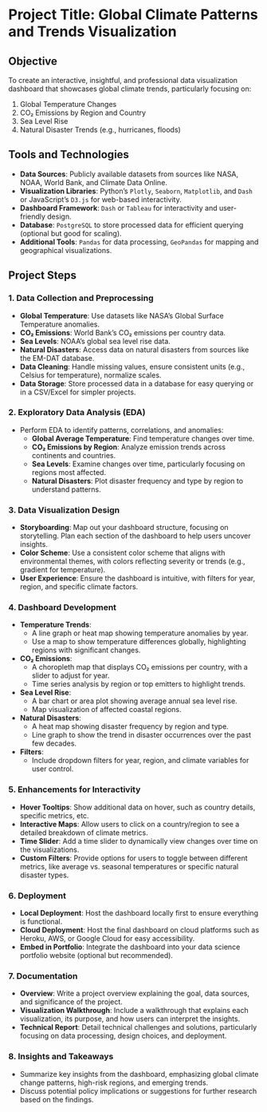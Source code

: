 # **Project Title**: Global Climate Patterns and Trends Visualization

## **Objective**
To create an interactive, insightful, and professional data visualization dashboard that showcases global climate trends, particularly focusing on:
1. Global Temperature Changes
2. CO₂ Emissions by Region and Country
3. Sea Level Rise
4. Natural Disaster Trends (e.g., hurricanes, floods)

## **Tools and Technologies**
- **Data Sources**: Publicly available datasets from sources like NASA, NOAA, World Bank, and Climate Data Online.
- **Visualization Libraries**: Python’s `Plotly`, `Seaborn`, `Matplotlib`, and `Dash` or JavaScript’s `D3.js` for web-based interactivity.
- **Dashboard Framework**: `Dash` or `Tableau` for interactivity and user-friendly design.
- **Database**: `PostgreSQL` to store processed data for efficient querying (optional but good for scaling).
- **Additional Tools**: `Pandas` for data processing, `GeoPandas` for mapping and geographical visualizations.

## **Project Steps**

### 1. Data Collection and Preprocessing
   - **Global Temperature**: Use datasets like NASA’s Global Surface Temperature anomalies.
   - **CO₂ Emissions**: World Bank’s CO₂ emissions per country data.
   - **Sea Levels**: NOAA’s global sea level rise data.
   - **Natural Disasters**: Access data on natural disasters from sources like the EM-DAT database.
   - **Data Cleaning**: Handle missing values, ensure consistent units (e.g., Celsius for temperature), normalize scales.
   - **Data Storage**: Store processed data in a database for easy querying or in a CSV/Excel for simpler projects.

### 2. Exploratory Data Analysis (EDA)
   - Perform EDA to identify patterns, correlations, and anomalies:
     - **Global Average Temperature**: Find temperature changes over time.
     - **CO₂ Emissions by Region**: Analyze emission trends across continents and countries.
     - **Sea Levels**: Examine changes over time, particularly focusing on regions most affected.
     - **Natural Disasters**: Plot disaster frequency and type by region to understand patterns.

### 3. Data Visualization Design
   - **Storyboarding**: Map out your dashboard structure, focusing on storytelling. Plan each section of the dashboard to help users uncover insights.
   - **Color Scheme**: Use a consistent color scheme that aligns with environmental themes, with colors reflecting severity or trends (e.g., gradient for temperature).
   - **User Experience**: Ensure the dashboard is intuitive, with filters for year, region, and specific climate factors.

### 4. Dashboard Development
   - **Temperature Trends**:
     - A line graph or heat map showing temperature anomalies by year.
     - Use a map to show temperature differences globally, highlighting regions with significant changes.
   - **CO₂ Emissions**:
     - A choropleth map that displays CO₂ emissions per country, with a slider to adjust for year.
     - Time series analysis by region or top emitters to highlight trends.
   - **Sea Level Rise**:
     - A bar chart or area plot showing average annual sea level rise.
     - Map visualization of affected coastal regions.
   - **Natural Disasters**:
     - A heat map showing disaster frequency by region and type.
     - Line graph to show the trend in disaster occurrences over the past few decades.
   - **Filters**:
     - Include dropdown filters for year, region, and climate variables for user control.

### 5. Enhancements for Interactivity
   - **Hover Tooltips**: Show additional data on hover, such as country details, specific metrics, etc.
   - **Interactive Maps**: Allow users to click on a country/region to see a detailed breakdown of climate metrics.
   - **Time Slider**: Add a time slider to dynamically view changes over time on the visualizations.
   - **Custom Filters**: Provide options for users to toggle between different metrics, like average vs. seasonal temperatures or specific natural disaster types.

### 6. Deployment
   - **Local Deployment**: Host the dashboard locally first to ensure everything is functional.
   - **Cloud Deployment**: Host the final dashboard on cloud platforms such as Heroku, AWS, or Google Cloud for easy accessibility.
   - **Embed in Portfolio**: Integrate the dashboard into your data science portfolio website (optional but recommended).

### 7. Documentation
   - **Overview**: Write a project overview explaining the goal, data sources, and significance of the project.
   - **Visualization Walkthrough**: Include a walkthrough that explains each visualization, its purpose, and how users can interpret the insights.
   - **Technical Report**: Detail technical challenges and solutions, particularly focusing on data processing, design choices, and deployment.

### 8. Insights and Takeaways
   - Summarize key insights from the dashboard, emphasizing global climate change patterns, high-risk regions, and emerging trends.
   - Discuss potential policy implications or suggestions for further research based on the findings.

